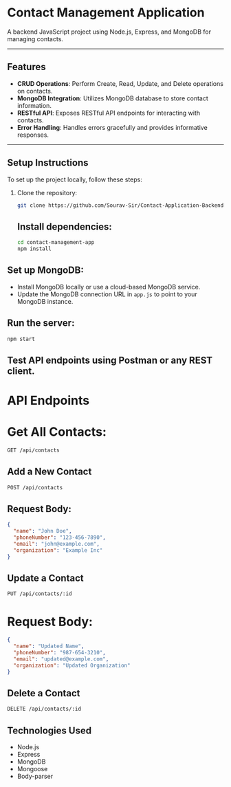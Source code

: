 # Contact Management Application

A backend JavaScript project using Node.js, Express, and MongoDB for managing contacts.

---

## Features

- **CRUD Operations**: Perform Create, Read, Update, and Delete operations on contacts.
- **MongoDB Integration**: Utilizes MongoDB database to store contact information.
- **RESTful API**: Exposes RESTful API endpoints for interacting with contacts.
- **Error Handling**: Handles errors gracefully and provides informative responses.

---

## Setup Instructions

To set up the project locally, follow these steps:

1. Clone the repository:

   ```bash
   git clone https://github.com/Sourav-Sir/Contact-Application-Backend.git
   ```
   ## Install dependencies:
   ```bash
   cd contact-management-app
   npm install
   ```

## Set up MongoDB:

- Install MongoDB locally or use a cloud-based MongoDB service.
- Update the MongoDB connection URL in `app.js` to point to your MongoDB instance.

## Run the server:
```bash
npm start
```

## Test API endpoints using Postman or any REST client.
# API Endpoints
# Get All Contacts:
```bash
GET /api/contacts
```
## Add a New Contact
```bash
POST /api/contacts
```

## Request Body:
```json
{
  "name": "John Doe",
  "phoneNumber": "123-456-7890",
  "email": "john@example.com",
  "organization": "Example Inc"
}
```

## Update a Contact
```bash
PUT /api/contacts/:id
```

# Request Body:
```json
{
  "name": "Updated Name",
  "phoneNumber": "987-654-3210",
  "email": "updated@example.com",
  "organization": "Updated Organization"
}
```

## Delete a Contact
```bash
DELETE /api/contacts/:id
```

## Technologies Used
- Node.js
- Express
- MongoDB
- Mongoose
- Body-parser

